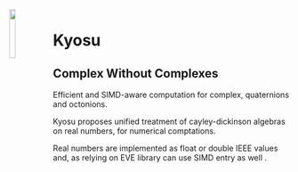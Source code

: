 <img src="https://github.com/jfalcou/kyosu/raw/main/doc/logo.png" alt="" data-canonical-src="https://github.com/jfalcou/kyosu/main/doc/logo.png" align="left"  width="15%" height="15%" />

# Kyosu
## Complex Without Complexes

Efficient and SIMD-aware computation for complex, quaternions and octonions.

Kyosu proposes unified treatment of cayley-dickinson algebras on real numbers, for
numerical comptations.

Real numbers are implemented as float or double IEEE values and, as relying on
EVE library can use SIMD entry as well .
